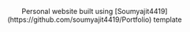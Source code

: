<p align="center">
 Personal website built using [Soumyajit4419](https://github.com/soumyajit4419/Portfolio) template
</p>






